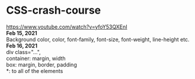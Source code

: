 # CSS-crash-course
https://www.youtube.com/watch?v=yfoY53QXEnI  
**Feb 15, 2021**  
Background color, color, font-family, font-size, font-weight, line-height etc.  
**Feb 16, 2021**  
div class="...",  
container: margin, width  
box: margin, border, padding  
*: to all of the elements

